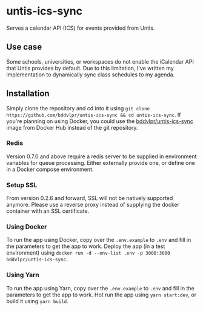 # untis-ics-sync

Serves a calendar API (ICS) for events provided from Untis.

## Use case

Some schools, universities, or workspaces do not enable the iCalendar API that Untis provides by default. Due to this limitation, I've written my implementation to dynamically sync class schedules to my agenda.

## Installation

Simply clone the repository and cd into it using `git clone https://github.com/bddvlpr/untis-ics-sync && cd untis-ics-sync`.
If you're planning on using Docker, you could use the [bddvlpr/untis-ics-sync](https://hub.docker.com/r/bddvlpr/untis-ics-sync/) image from Docker Hub instead of the git repository.

### Redis

Version 0.7.0 and above require a redis server to be supplied in environment variables for queue processing. Either externally provide one, or define one in a Docker compose environment.

### Setup SSL

From version 0.2.6 and forward, SSL will not be natively supported anymore. Please use a reverse proxy instead of supplying the docker container with an SSL certificate.

### Using Docker

To run the app using Docker, copy over the `.env.example` to `.env` and fill in the parameters to get the app to work.
Deploy the app (in a test environment) using `docker run -d --env-list .env -p 3000:3000 bddvlpr/untis-ics-sync`.

### Using Yarn

To run the app using Yarn, copy over the `.env.example` to `.env` and fill in the parameters to get the app to work.
Hot run the app using `yarn start:dev`, or build it using `yarn build`.

